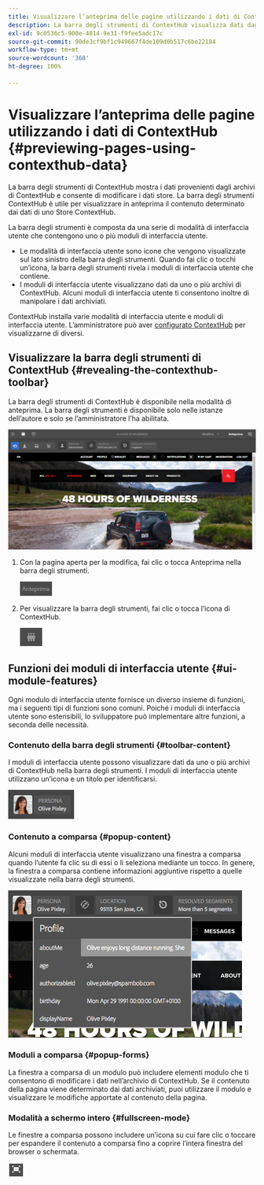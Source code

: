 ```yaml
---
title: Visualizzare l’anteprima delle pagine utilizzando i dati di ContextHub
description: La barra degli strumenti di ContextHub visualizza dati dagli archivi di ContextHub, ti consente di modificare i dati archiviati ed è utile per visualizzare in anteprima il contenuto
exl-id: 9c0536c5-900e-4814-9e31-f9fee5adc17c
source-git-commit: 90de3cf9bf1c949667f4de109d0b517c6be22184
workflow-type: tm+mt
source-wordcount: '368'
ht-degree: 100%

---
```


# Visualizzare l’anteprima delle pagine utilizzando i dati di ContextHub  {#previewing-pages-using-contexthub-data}

La barra degli strumenti di ContextHub mostra i dati provenienti dagli archivi di ContextHub e consente di modificare i dati store. La barra degli strumenti ContextHub è utile per visualizzare in anteprima il contenuto determinato dai dati di uno Store ContextHub.

La barra degli strumenti è composta da una serie di modalità di interfaccia utente che contengono uno o più moduli di interfaccia utente.

* Le modalità di interfaccia utente sono icone che vengono visualizzate sul lato sinistro della barra degli strumenti. Quando fai clic o tocchi un’icona, la barra degli strumenti rivela i moduli di interfaccia utente che contiene.
* I moduli di interfaccia utente visualizzano dati da uno o più archivi di ContextHub. Alcuni moduli di interfaccia utente ti consentono inoltre di manipolare i dati archiviati.

ContextHub installa varie modalità di interfaccia utente e moduli di interfaccia utente. L’amministratore può aver [configurato ContextHub](/help/implementing/developing/personalization/configuring-contexthub.md) per visualizzarne di diversi.

## Visualizzare la barra degli strumenti di ContextHub {#revealing-the-contexthub-toolbar}

La barra degli strumenti di ContextHub è disponibile nella modalità di anteprima. La barra degli strumenti è disponibile solo nelle istanze dell’autore e solo se l’amministratore l’ha abilitata.

![Barra degli strumenti di ContextHub](/help/sites-cloud/authoring/assets/contexthub-toolbar.png)

1. Con la pagina aperta per la modifica, fai clic o tocca Anteprima nella barra degli strumenti.

   ![Pulsante Anteprima](/help/sites-cloud/authoring/assets/contexthub-preview-button.png)

1. Per visualizzare la barra degli strumenti, fai clic o tocca l’icona di ContextHub.

   ![Pulsante ContextHub](/help/sites-cloud/authoring/assets/contexthub-button.png)

## Funzioni dei moduli di interfaccia utente {#ui-module-features}

Ogni modulo di interfaccia utente fornisce un diverso insieme di funzioni, ma i seguenti tipi di funzioni sono comuni. Poiché i moduli di interfaccia utente sono estensibili, lo sviluppatore può implementare altre funzioni, a seconda delle necessità.

### Contenuto della barra degli strumenti {#toolbar-content}

I moduli di interfaccia utente possono visualizzare dati da uno o più archivi di ContextHub nella barra degli strumenti. I moduli di interfaccia utente utilizzano un’icona e un titolo per identificarsi. 

![Persone ContextHub](/help/sites-cloud/authoring/assets/contexthub-persona-button.png)

### Contenuto a comparsa {#popup-content}

Alcuni moduli di interfaccia utente visualizzano una finestra a comparsa quando l’utente fa clic su di essi o li seleziona mediante un tocco. In genere, la finestra a comparsa contiene informazioni aggiuntive rispetto a quelle visualizzate nella barra degli strumenti.

![Informazioni sul profilo ContextHub](/help/sites-cloud/authoring/assets/contexthub-profile.png)

### Moduli a comparsa {#popup-forms}

La finestra a comparsa di un modulo può includere elementi modulo che ti consentono di modificare i dati nell’archivio di ContextHub. Se il contenuto della pagina viene determinato dai dati archiviati, puoi utilizzare il modulo e visualizzare le modifiche apportate al contenuto della pagina.

### Modalità a schermo intero {#fullscreen-mode}

Le finestre a comparsa possono includere un’icona su cui fare clic o toccare per espandere il contenuto a comparsa fino a coprire l’intera finestra del browser o schermata.

![Pulsante Schermo intero](/help/sites-cloud/authoring/assets/contexthub-fullscreen.png)
